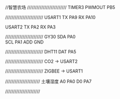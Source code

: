 //智慧农场
/////////////////////////
TIMER3   PWMOUT PB5

////////////////////////
USART1   TX PA9   RX PA10

USART2   TX PA2   RX PA3

////////////////////////
GY30     SDA   PA0    
         SCL   PA1
         ADD   GND
		 
////////////////////////
DHT11    DAT   PA5

////////////////////////
CO2      -> USART2

////////////////////////
ZIGBEE   -> USART1


//////////////////////
土壤湿度
A0      PA0
D0      PA7

//////////////////////


